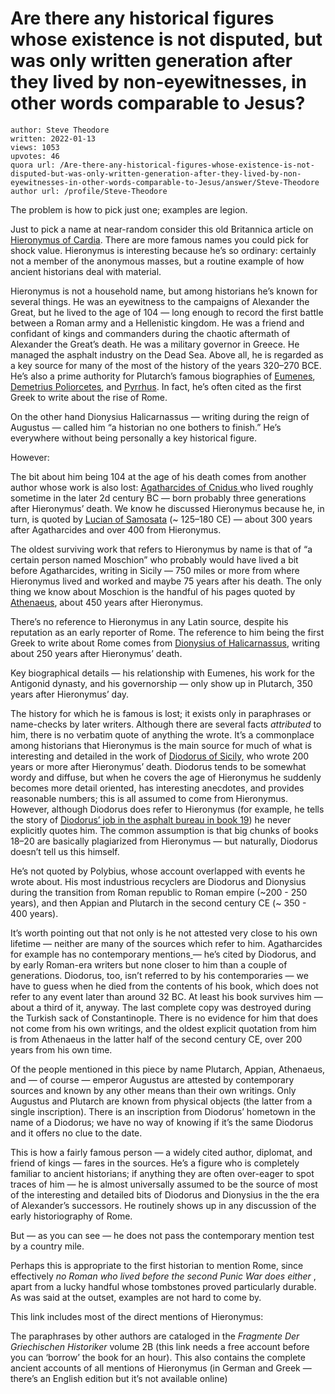 # Are there any historical figures whose existence is not disputed, but was only written generation after they lived by non-eyewitnesses, in other words comparable to Jesus?

	author: Steve Theodore
	written: 2022-01-13
	views: 1053
	upvotes: 46
	quora url: /Are-there-any-historical-figures-whose-existence-is-not-disputed-but-was-only-written-generation-after-they-lived-by-non-eyewitnesses-in-other-words-comparable-to-Jesus/answer/Steve-Theodore
	author url: /profile/Steve-Theodore


The problem is how to pick just one; examples are legion.

Just to pick a name at near-random consider this old Britannica article on [Hieronymus of Cardia](https://theodora.com/encyclopedia/h2/hieronymus_of_cardia.html). There are more famous names you could pick for shock value. Hieronymus is interesting because he’s so ordinary: certainly not a member of the anonymous masses, but a routine example of how ancient historians deal with material.

Hieronymus is not a household name, but among historians he’s known for several things. He was an eyewitness to the campaigns of Alexander the Great, but he lived to the age of 104 — long enough to record the first battle between a Roman army and a Hellenistic kingdom. He was a friend and confidant of kings and commanders during the chaotic aftermath of Alexander the Great’s death. He was a military governor in Greece. He managed the asphalt industry on the Dead Sea. Above all, he is regarded as a key source for many of the most of the history of the years 320–270 BCE. He’s also a prime authority for Plutarch’s famous biographies of [Eumenes](https://penelope.uchicago.edu/Thayer/e/roman/texts/plutarch/lives/eumenes*.html), [Demetrius Poliorcetes](https://penelope.uchicago.edu/Thayer/E/Roman/Texts/Plutarch/Lives/Demetrius*.html#39), and [Pyrrhus](https://penelope.uchicago.edu/Thayer/e/roman/texts/plutarch/lives/pyrrhus*.html). In fact, he’s often cited as the first Greek to write about the rise of Rome.

On the other hand Dionysius Halicarnassus — writing during the reign of Augustus — called him “a historian no one bothers to finish.” He’s everywhere without being personally a key historical figure.

However:

The bit about him being 104 at the age of his death comes from another author whose work is also lost: [Agatharcides of Cnidus ](https://en.wikipedia.org/wiki/Agatharchides)who lived roughly sometime in the later 2d century BC — born probably three generations after Hieronymus’ death. We know he discussed Hieronymus because he, in turn, is quoted by [Lucian of Samosata](https://en.wikipedia.org/wiki/Lucian) (~ 125–180 CE) — about 300 years after Agatharcides and over 400 from Hieronymus.

The oldest surviving work that refers to Hieronymus by name is that of “a certain person named Moschion” who probably would have lived a bit before Agatharcides, writing in Sicily — 750 miles or more from where Hieronymus lived and worked and maybe 75 years after his death. The only thing we know about Moschion is the handful of his pages quoted by [Athenaeus](https://en.wikipedia.org/wiki/Athenaeus), about 450 years after Hieronymus.

There’s no reference to Hieronymus in any Latin source, despite his reputation as an early reporter of Rome. The reference to him being the first Greek to write about Rome comes from [Dionysius of Halicarnassus](https://en.wikipedia.org/wiki/Dionysius_of_Halicarnassus), writing about 250 years after Hieronymus’ death.

Key biographical details — his relationship with Eumenes, his work for the Antigonid dynasty, and his governorship — only show up in Plutarch, 350 years after Hieronymus’ day.

The history for which he is famous is lost; it exists only in paraphrases or name-checks by later writers. Although there are several facts _attributed_ to him, there is no verbatim quote of anything the wrote. It’s a commonplace among historians that Hieronymus is the main source for much of what is interesting and detailed in the work of [Diodorus of Sicily,](https://en.wikipedia.org/wiki/Diodorus_Siculus) who wrote 200 years or more after Hieronymus’ death. Diodorus tends to be somewhat wordy and diffuse, but when he covers the age of Hieronymus he suddenly becomes more detail oriented, has interesting anecdotes, and provides reasonable numbers; this is all assumed to come from Hieronymus. However, although Diodorus does refer to Hieronymus (for example, he tells the story of [Diodorus’ job in the asphalt bureau in book 19](https://penelope.uchicago.edu/Thayer/E/Roman/Texts/Diodorus_Siculus/19E*.html#94)) he never explicitly quotes him. The common assumption is that big chunks of books 18–20 are basically plagiarized from Hieronymus — but naturally, Diodorus doesn’t tell us this himself.

He’s not quoted by Polybius, whose account overlapped with events he wrote about. His most industrious recyclers are Diodorus and Dionysius during the transition from Roman republic to Roman empire (~200 - 250 years), and then Appian and Plutarch in the second century CE (~ 350 - 400 years).

It’s worth pointing out that not only is he not attested very close to his own lifetime — neither are many of the sources which refer to him. Agatharcides for example has no contemporary mentions[ ](http://www.attalus.org/names/a/agatharchides.html)— he’s cited by Diodorus, and by early Roman-era writers but none closer to him than a couple of generations. Diodorus, too, isn’t referred to by his contemporaries — we have to guess when he died from the contents of his book, which does not refer to any event later than around 32 BC. At least his book survives him — about a third of it, anyway. The last complete copy was destroyed during the Turkish sack of Constantinople. There is no evidence for him that does not come from his own writings, and the oldest explicit quotation from him is from Athenaeus in the latter half of the second century CE, over 200 years from his own time.

Of the people mentioned in this piece by name Plutarch, Appian, Athenaeus, and — of course — emperor Augustus are attested by contemporary sources and known by any other means than their own writings. Only Augustus and Plutarch are known from physical objects (the latter from a single inscription). There is an inscription from Diodorus’ hometown in the name of a Diodorus; we have no way of knowing if it’s the same Diodorus and it offers no clue to the date.

This is how a fairly famous person — a widely cited author, diplomat, and friend of kings — fares in the sources. He’s a figure who is completely familiar to ancient historians; if anything they are often over-eager to spot traces of him — he is almost universally assumed to be the source of most of the interesting and detailed bits of Diodorus and Dionysius in the the era of Alexander’s successors. He routinely shows up in any discussion of the early historiography of Rome.

But — as you can see — he does not pass the contemporary mention test by a country mile.

Perhaps this is appropriate to the first historian to mention Rome, since effectively _no Roman who lived before the second Punic War does either_ , apart from a lucky handful whose tombstones proved particularly durable. As was said at the outset, examples are not hard to come by.



This link includes most of the direct mentions of Hieronymus:



The paraphrases by other authors are cataloged in the _Fragmente Der Griechischen Historiker_  volume 2B (this link needs a free account before you can ‘borrow’ the book for an hour). This also contains the complete ancient accounts of all mentions of Hieronymus (in German and Greek — there’s an English edition but it’s not available online)



